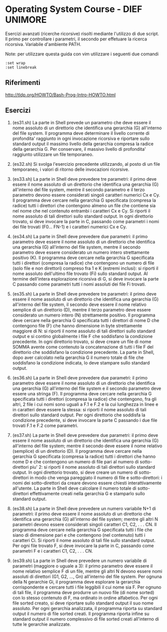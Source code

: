 # Operating System Course - DIEF UNIMORE #
Esercizi avanzati (ricerche ricorsive) risolti mediante l'utilizzo di due script. Il primo per controllare i parametri, il secondo per effetuare la ricerca ricorsiva. Variabile d'ambiente PATH.

Note: per utilizzare questa guida con vim utilizzare i seguenti due comandi 
```
:set wrap 
:set linebreak
```

## Riferimenti ##
http://tldp.org/HOWTO/Bash-Prog-Intro-HOWTO.html

## Esercizi ##
01. (es31.sh) La parte in Shell prevede un parametro che deve essere il nome assoluto di un direttorio che identifica una gerarchia (G) all'interno del file system. Il programma deve determinare il livello corrente di profondita' raggiunto in ogni invocazione ricorsiva e riportare sullo standard output il massimo livello della gerarchia compresa la radice della gerarchia G. Per conservare, il massivo livello di profondita' raggiunto utilizzare un file temporaneo.

02. (es32.sh) Si svolga l'esercizio precedente utilizzando, al posto di un file temporaneo, i valori di ritorno delle invocazioni ricorsive.

02. (es33.sh) La parte in Shell deve prevedere tre parametri: il primo deve essere il nome assoluto di un direttorio che identifica una gerarchia (G) all'interno del file system, mentre il secondo parametro e il terzo parametro devono essere considerati singoli caratteri numerici Cx e Cy. Il programma deve cercare nella gerarchia G specificata (compresa la radice) tutti i direttori che contengono almeno un file che contiene sia nel nome che nel contenuto entrambi i caratteri Cx e Cy. Si riporti il nome assoluto di tali direttori sullo standard output. In ogni direttorio trovato, si deve invocare la parte in C, passando come parametri i nomi dei file trovati (F0... FN-1) e i caratteri numerici Cx e Cy.

03. (es34.sh) La parte in Shell deve prevedere due parametri: il primo parametro deve essere il nome assoluto di un direttorio che identifica una gerarchia (G) all'interno del file system, mentre il secondo parametro deve essere considerato un numero intero strettamente positivo (K). Il programma deve cercare nella gerarchia G specificata tutti i direttori (compresa la radice) che contengono un numero di file (solo file e non direttori) compreso fra 1 e K (estremi inclusi): si riporti il nome assoluto dell'ultimo file trovato (Fi) sullo standard output. Al termine dell'intera esplorazione ricorsiva di G, si deve invocare la parte C passando come parametri tutti i nomi assoluti dei file Fi trovati.

04. (es35.sh) La parte in Shell deve prevedere tre parametri: il primo deve essere il nome assoluto di un direttorio che identifica una gerarchia (G) all'interno del file system, il secondo deve essere il nome relativo semplice di un direttorio (D), mentre il terzo parametro deve essere considerato un numero intero (N) strettamente positivo. Il programma deve cercare nella gerarchia G specificata tutti i direttori di nome D che contengono file (F) che hanno dimensione in byte strettamente maggiore di N: si riporti il nome assoluto di tali direttori sullo standard output e si contino globalmente i file F che soddisfano la condizione precedente. In ogni direttorio trovato, si deve creare un file di nome SOMMA avente come contenuto la concatenazione di tutti i file F del direttorio che soddisfano la condizione precedente. La parte in Shell, dopo aver calcolato nella gerarchia G il numero totale di file che soddisfano la condizione indicata, lo deve stampare sullo standard output.

05. (es36.sh) La parte in Shell deve prevedere due parametri: il primo parametro deve essere il nome assoluto di un direttorio che identifica una gerarchia (G) all'interno del file system e il secondo parametro deve essere una stringa (F). Il programma deve cercare nella gerarchia G specificata tutti i direttori (compresa la radice) che contengono, fra gli altri, 2 file i cui nomi sono uguali a F.1 e F.2 e la cui lunghezza in linee e in caratteri deve essere la stessa: si riporti il nome assoluto di tali direttori sullo standard output. Per ogni direttorio che soddisfa la condizione precedente, si deve invocare la parte C passando i due file trovati F.1 e F.2 come parametri.

06. (es37.sh) La parte in Shell deve prevedere due parametri: il primo deve essere il nome assoluto di un direttorio che identifica una gerarchia (G) all'interno del file system; mentre il secondo deve essere il nome relativo (semplice) di un direttorio (D). Il programma deve cercare nella gerarchia G specificata (compresa la radice) tutti i direttori che hanno nome D e che contengono un numero di file pari al numero di sotto-direttori piu' 2: si riporti il nome assoluto di tali direttori sullo standard output. In ogni direttorio trovato, si deve creare un numero di sotto-direttori in modo che venga pareggiato il numero di file e sotto-direttori: i nomi dei sotto-direttori da creare devono essere chiesti interattivamente all'utente. La parte in Shell deve calcolare il numero totale di sotto-direttori effettivamente creati nella gerarchia G e stamparlo sullo standard output.

07. (es38.sh) La parte in Shell deve prevedere un numero variabile N+1 di parametri: il primo deve essere il nome assoluto di un direttorio che identifica una gerarchia (G) all'interno del file system; mentre gli altri N parametri devono essere considerati singoli caratteri C1, C2, . . . CN. Il programma deve cercare nella gerarchia G specificata tutti i file che siano di dimensione pari e che contengono (nel contenuto) tutti i caratteri Ci. Si riporti il nome assoluto di tali file sullo standard output. Per ogni file trovato F, si deve invocare la parte in C, passando come parametri F e i caratteri C1, C2, . . . CN.

08. (es39.sh) La parte in Shell deve prevedere un numero variabile di parametri (maggiore o uguale a 3): il primo parametro deve essere il nome relativo semplice F di un file, mentre gli altri N devono essere nomi assoluti di direttori (G1, G2, ..., Gn) all'interno del file system. Per ognuna della N gerarchie Gi, il programma deve esplorare la gerarchia corrispondente e cercare tutti i file leggibili il cui nome sia F. Per ognuno di tali file, il programma deve produrre un nuovo file (di nome sorted) con lo stesso contenuto di F, ma ordinato in ordine alfabetico. Per ogni file sorted creato, si deve riportare sullo standard output il suo nome assoluto. Per ogni gerarchia analizzata, il programma riporta su standard output il numero di file sorted creati. Il programma riporta infine su standard output il numero complessivo di file sorted creati all'interno di tutte le gerarchie analizzate.






